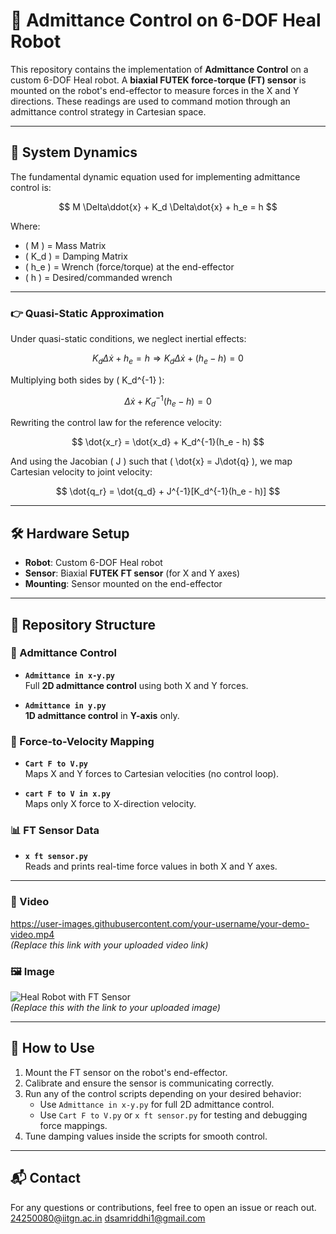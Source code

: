 

# 🤖 Admittance Control on 6-DOF Heal Robot

This repository contains the implementation of **Admittance Control** on a custom 6-DOF Heal robot. A **biaxial FUTEK force-torque (FT) sensor** is mounted on the robot's end-effector to measure forces in the X and Y directions. These readings are used to command motion through an admittance control strategy in Cartesian space.

---

## 📌 System Dynamics

The fundamental dynamic equation used for implementing admittance control is:

$$
M \Delta\ddot{x} + K_d \Delta\dot{x} + h_e = h
$$

Where:
- \( M \) = Mass Matrix  
- \( K_d \) = Damping Matrix  
- \( h_e \) = Wrench (force/torque) at the end-effector  
- \( h \) = Desired/commanded wrench  

---

### 👉 Quasi-Static Approximation

Under quasi-static conditions, we neglect inertial effects:

$$
K_d \Delta\dot{x} + h_e = h  
\Rightarrow K_d \Delta\dot{x} + (h_e - h) = 0
$$

Multiplying both sides by \( K_d^{-1} \):

$$
\Delta\dot{x} + K_d^{-1}(h_e - h) = 0
$$

Rewriting the control law for the reference velocity:

$$
\dot{x_r} = \dot{x_d} + K_d^{-1}(h_e - h)
$$

And using the Jacobian \( J \) such that \( \dot{x} = J\dot{q} \), we map Cartesian velocity to joint velocity:

$$
\dot{q_r} = \dot{q_d} + J^{-1}[K_d^{-1}(h_e - h)]
$$

---

## 🛠️ Hardware Setup

- **Robot**: Custom 6-DOF Heal robot
- **Sensor**: Biaxial **FUTEK FT sensor** (for X and Y axes)
- **Mounting**: Sensor mounted on the end-effector

---

## 📂 Repository Structure

### 🔁 Admittance Control

- **`Admittance in x-y.py`**  
  Full **2D admittance control** using both X and Y forces.

- **`Admittance in y.py`**  
  **1D admittance control** in **Y-axis** only.

### 🔄 Force-to-Velocity Mapping

- **`Cart F to V.py`**  
  Maps X and Y forces to Cartesian velocities (no control loop).

- **`cart F to V in x.py`**  
  Maps only X force to X-direction velocity.

### 📊 FT Sensor Data

- **`x ft sensor.py`**  
  Reads and prints real-time force values in both X and Y axes.

---


### 🎥 Video

https://user-images.githubusercontent.com/your-username/your-demo-video.mp4  
*(Replace this link with your uploaded video link)*

### 🖼️ Image

![Heal Robot with FT Sensor](images/FT%20sesor%20mounted%20on%20heal.png)  
*(Replace this with the link to your uploaded image)*

---

## 🚀 How to Use

1. Mount the FT sensor on the robot's end-effector.
2. Calibrate and ensure the sensor is communicating correctly.
3. Run any of the control scripts depending on your desired behavior:
   - Use `Admittance in x-y.py` for full 2D admittance control.
   - Use `Cart F to V.py` or `x ft sensor.py` for testing and debugging force mappings.
4. Tune damping values inside the scripts for smooth control.

---

## 📬 Contact

For any questions or contributions, feel free to open an issue or reach out.
24250080@iitgn.ac.in
dsamriddhi1@gmail.com


